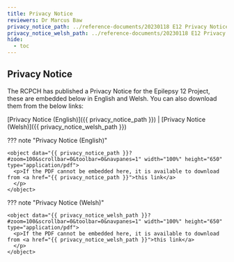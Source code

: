 ```yaml
---
title: Privacy Notice
reviewers: Dr Marcus Baw
privacy_notice_path: ../reference-documents/20230118 E12 Privacy Notice.pdf
privacy_notice_welsh_path: ../reference-documents/20230118 E12 Privacy Notice Welsh.pdf
hide:
  - toc
---
```



## Privacy Notice

The RCPCH has published a Privacy Notice for the Epilepsy 12 Project, these are embedded below in English and Welsh. You can also download them from the below links:

[Privacy Notice (English)]({{ privacy_notice_path }})  |
[Privacy Notice (Welsh)]({{ privacy_notice_welsh_path }})

??? note "Privacy Notice (English)"

    <object data="{{ privacy_notice_path }}?#zoom=100&scrollbar=0&toolbar=0&navpanes=1" width="100%" height="650" type="application/pdf">
      <p>If the PDF cannot be embedded here, it is available to download from <a href="{{ privacy_notice_path }}">this link</a>
      </p>
    </object>

??? note "Privacy Notice (Welsh)"

    <object data="{{ privacy_notice_welsh_path }}?#zoom=100&scrollbar=0&toolbar=0&navpanes=1" width="100%" height="650" type="application/pdf">
      <p>If the PDF cannot be embedded here, it is available to download from <a href="{{ privacy_notice_welsh_path }}">this link</a>
      </p>
    </object>
